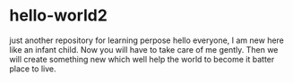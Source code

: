 # hello-world2
just another repository for learning perpose
hello everyone,
I am new here like an infant child.
Now you will have to take care of me gently.
Then we will create something new which well help the world to become it batter place to live.
